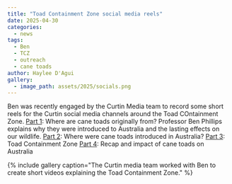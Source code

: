 ```yaml
---
title: "Toad Containment Zone social media reels"
date: 2025-04-30
categories:
  - news
tags:
  - Ben
  - TCZ
  - outreach
  - cane toads
author: Haylee D'Agui
gallery:
  - image_path: assets/2025/socials.png
---
```


Ben was recently engaged by the Curtin Media team to record some short reels for the Curtin social media channels around the Toad COntainment Zone.
[Part 1](https://www.instagram.com/reel/DJDniFauYfY/): Where are cane toads originally from?  Professor Ben Phillips explains why they were introduced to Australia and the lasting effects on our wildlife.
[Part 2](https://www.instagram.com/reel/DJIxHzQRSHh/): Where were cane toads introduced in Australia?
[Part 3](https://www.instagram.com/reel/DJTtgUiPKKC/): Toad Containment Zone
[Part 4](https://www.instagram.com/reel/DJYwM10taCt/): Recap and impact of cane toads on Australia

{% include gallery caption="The Curtin media team worked with Ben to create short videos explaining the Toad Containment Zone." %}
